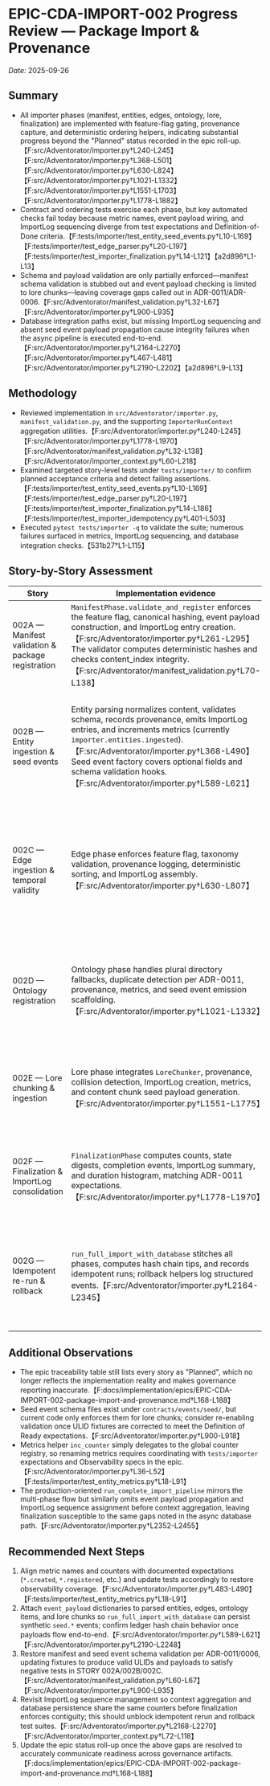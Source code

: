 # EPIC-CDA-IMPORT-002 Progress Review — Package Import & Provenance

_Date:_ 2025-09-26

## Summary
- All importer phases (manifest, entities, edges, ontology, lore, finalization) are implemented with feature-flag gating, provenance capture, and deterministic ordering helpers, indicating substantial progress beyond the "Planned" status recorded in the epic roll-up.【F:src/Adventorator/importer.py†L240-L245】【F:src/Adventorator/importer.py†L368-L501】【F:src/Adventorator/importer.py†L630-L824】【F:src/Adventorator/importer.py†L1021-L1332】【F:src/Adventorator/importer.py†L1551-L1703】【F:src/Adventorator/importer.py†L1778-L1882】
- Contract and ordering tests exercise each phase, but key automated checks fail today because metric names, event payload wiring, and ImportLog sequencing diverge from test expectations and Definition-of-Done criteria.【F:tests/importer/test_entity_seed_events.py†L10-L169】【F:tests/importer/test_edge_parser.py†L20-L197】【F:tests/importer/test_importer_finalization.py†L14-L121】【a2d896†L1-L13】
- Schema and payload validation are only partially enforced—manifest schema validation is stubbed out and event payload checking is limited to lore chunks—leaving coverage gaps called out in ADR-0011/ADR-0006.【F:src/Adventorator/manifest_validation.py†L32-L67】【F:src/Adventorator/importer.py†L900-L935】
- Database integration paths exist, but missing ImportLog sequencing and absent seed event payload propagation cause integrity failures when the async pipeline is executed end-to-end.【F:src/Adventorator/importer.py†L2164-L2270】【F:src/Adventorator/importer.py†L467-L481】【F:src/Adventorator/importer.py†L2190-L2202】【a2d896†L9-L13】

## Methodology
- Reviewed implementation in `src/Adventorator/importer.py`, `manifest_validation.py`, and the supporting `ImporterRunContext` aggregation utilities.【F:src/Adventorator/importer.py†L240-L245】【F:src/Adventorator/importer.py†L1778-L1970】【F:src/Adventorator/manifest_validation.py†L32-L138】【F:src/Adventorator/importer_context.py†L60-L218】
- Examined targeted story-level tests under `tests/importer/` to confirm planned acceptance criteria and detect failing assertions.【F:tests/importer/test_entity_seed_events.py†L10-L169】【F:tests/importer/test_edge_parser.py†L20-L197】【F:tests/importer/test_importer_finalization.py†L14-L186】【F:tests/importer/test_importer_idempotency.py†L401-L503】
- Executed `pytest tests/importer -q` to validate the suite; numerous failures surfaced in metrics, ImportLog sequencing, and database integration checks.【531b27†L1-L115】

## Story-by-Story Assessment

| Story | Implementation evidence | Validation status | Gaps & risks |
| --- | --- | --- | --- |
| 002A — Manifest validation & package registration | `ManifestPhase.validate_and_register` enforces the feature flag, canonical hashing, event payload construction, and ImportLog entry creation.【F:src/Adventorator/importer.py†L261-L295】 The validator computes deterministic hashes and checks content_index integrity.【F:src/Adventorator/manifest_validation.py†L70-L138】 | Integration tests load manifests and verify hash outputs and seed event structure.【F:tests/importer/test_integration_complete_workflow.py†L13-L88】 | JSON schema validation is disabled (`return` early) and event payload schema checks are skipped for manifest events, so malformed manifests can still pass DoD requirements for TASK-CDA-IMPORT-MAN-01/SEED-03.【F:src/Adventorator/manifest_validation.py†L60-L67】【F:src/Adventorator/importer.py†L900-L909】 |
| 002B — Entity ingestion & seed events | Entity parsing normalizes content, validates schema, records provenance, emits ImportLog entries, and increments metrics (currently `importer.entities.ingested`).【F:src/Adventorator/importer.py†L368-L490】 Seed event factory covers optional fields and schema validation hooks.【F:src/Adventorator/importer.py†L589-L621】 | Ordering and payload tests confirm deterministic sequencing and provenance fields.【F:tests/importer/test_entity_seed_events.py†L13-L169】 | Metrics use `*.ingested` while tests (and documentation) expect `*.created`, causing suite failures and observability drift.【F:src/Adventorator/importer.py†L483-L490】【F:tests/importer/test_entity_metrics.py†L18-L91】 Parsed entities never store `event_payload`, so database execution path skips actual seed event persistence, violating DoD for synthetic events.【F:src/Adventorator/importer.py†L2190-L2196】【F:src/Adventorator/importer.py†L589-L621】 |
| 002C — Edge ingestion & temporal validity | Edge phase enforces feature flag, taxonomy validation, provenance logging, deterministic sorting, and ImportLog assembly.【F:src/Adventorator/importer.py†L630-L807】 | Unit tests cover invalid references, type enforcement, and ordering, demonstrating parser breadth.【F:tests/importer/test_edge_parser.py†L60-L197】 | Metrics again use `importer.edges.ingested`, conflicting with contract expectations (`*.created`) and failing tests.【F:src/Adventorator/importer.py†L807-L815】【F:tests/importer/test_edge_metrics.py†L18-L108】 Database path looks for `edge["event_payload"]`, which is never set, so no `seed.edge_created` envelopes are stored; ImportLog sequence numbers are also missing when context aggregates results.【F:src/Adventorator/importer.py†L2190-L2216】【F:src/Adventorator/importer.py†L780-L805】 |
| 002D — Ontology registration | Ontology phase handles plural directory fallbacks, duplicate detection per ADR-0011, provenance, metrics, and seed event emission scaffolding.【F:src/Adventorator/importer.py†L1021-L1332】 | Tests assert duplicate handling, metrics, and tag/affordance schema expectations.【F:tests/importer/test_ontology_ingestion.py†L1-L169】【F:tests/importer/test_ontology_metrics.py†L1-L160】 | Metrics names differ from Definition of Done (`importer.tags.parsed`/`registered` vs. documented `importer.tags.registered` only), and the code emits structured logs instead of actual ledger events, leaving DoD for synthetic seed events unverified. Event payload schema validation is bypassed because `validate_event_payload_schema` returns early for non-lore events.【F:src/Adventorator/importer.py†L900-L909】【F:src/Adventorator/importer.py†L1334-L1381】 |
| 002E — Lore chunking & ingestion | Lore phase integrates `LoreChunker`, provenance, collision detection, ImportLog creation, metrics, and content chunk seed payload generation.【F:src/Adventorator/importer.py†L1551-L1775】 | Tests drive LorePhase through the state digest and rollback suites, confirming deterministic hashing and provenance propagation.【F:tests/importer/test_state_digest.py†L147-L195】【F:tests/importer/test_importer_rollback.py†L336-L395】 | Database integration emits `seed.lore_chunk_created` instead of the documented `seed.content_chunk_ingested`, and chunk dictionaries lack `event_payload`, so no ledger events persist. Metric naming again diverges (`*.ingested`).【F:src/Adventorator/importer.py†L2242-L2248】【F:src/Adventorator/importer.py†L1742-L1775】 |
| 002F — Finalization & ImportLog consolidation | `FinalizationPhase` computes counts, state digests, completion events, ImportLog summary, and duration histogram, matching ADR-0011 expectations.【F:src/Adventorator/importer.py†L1778-L1970】 | Tests assert completion payload structure, digest stability, ImportLog summary construction, and duration metric recording.【F:tests/importer/test_importer_finalization.py†L14-L186】 | Sequence gap enforcement raises an error with message text different from the test expectation, causing the suite to fail; summary generation also assumes prior sequence numbering that the database path never assigns.【F:src/Adventorator/importer.py†L1949-L1953】【F:tests/importer/test_importer_finalization.py†L93-L133】 |
| 002G — Idempotent re-run & rollback | `run_full_import_with_database` stitches all phases, computes hash chain tips, and records idempotent runs; rollback helpers log structured events.【F:src/Adventorator/importer.py†L2164-L2345】 | Database-focused tests create campaigns, run the importer twice, and inspect ledger/ImportLog state to prove idempotency, but currently fail because integrity constraints are tripped before assertions run.【F:tests/importer/test_importer_idempotency.py†L401-L503】【531b27†L1-L38】 | Missing campaign bootstrap inside `persist_import_event` calls leads to foreign key failures when tests rely on fixture-provided sessions, and the absence of populated `event_payload` fields prevents ledger inserts. ImportLog sequence mismatch also aborts reruns before idempotency can be observed.【F:src/Adventorator/importer.py†L102-L199】【F:src/Adventorator/importer.py†L2190-L2202】【a2d896†L9-L13】 |

## Additional Observations
- The epic traceability table still lists every story as "Planned", which no longer reflects the implementation reality and makes governance reporting inaccurate.【F:docs/implementation/epics/EPIC-CDA-IMPORT-002-package-import-and-provenance.md†L168-L188】
- Seed event schema files exist under `contracts/events/seed/`, but current code only enforces them for lore chunks; consider re-enabling validation once ULID fixtures are corrected to meet the Definition of Ready expectations.【F:src/Adventorator/importer.py†L900-L918】
- Metrics helper `inc_counter` simply delegates to the global counter registry, so renaming metrics requires coordinating with `tests/importer` expectations and Observability specs in the epic.【F:src/Adventorator/importer.py†L36-L52】【F:tests/importer/test_entity_metrics.py†L18-L91】
- The production-oriented `run_complete_import_pipeline` mirrors the multi-phase flow but similarly omits event payload propagation and ImportLog sequence assignment before context aggregation, leaving finalization susceptible to the same gaps noted in the async database path.【F:src/Adventorator/importer.py†L2352-L2455】

## Recommended Next Steps
1. Align metric names and counters with documented expectations (`*.created`, `*.registered`, etc.) and update tests accordingly to restore observability coverage.【F:src/Adventorator/importer.py†L483-L490】【F:tests/importer/test_entity_metrics.py†L18-L91】
2. Attach `event_payload` dictionaries to parsed entities, edges, ontology items, and lore chunks so `run_full_import_with_database` can persist synthetic `seed.*` events; confirm ledger hash chain behavior once payloads flow end-to-end.【F:src/Adventorator/importer.py†L589-L621】【F:src/Adventorator/importer.py†L2190-L2248】
3. Restore manifest and seed event schema validation per ADR-0011/0006, updating fixtures to produce valid ULIDs and payloads to satisfy negative tests in STORY 002A/002B/002C.【F:src/Adventorator/manifest_validation.py†L60-L67】【F:src/Adventorator/importer.py†L900-L935】
4. Revisit ImportLog sequence management so context aggregation and database persistence share the same counters before finalization enforces contiguity; this should unblock idempotent rerun and rollback test suites.【F:src/Adventorator/importer.py†L2168-L2270】【F:src/Adventorator/importer_context.py†L72-L118】
5. Update the epic status roll-up once the above gaps are resolved to accurately communicate readiness across governance artifacts.【F:docs/implementation/epics/EPIC-CDA-IMPORT-002-package-import-and-provenance.md†L168-L188】
